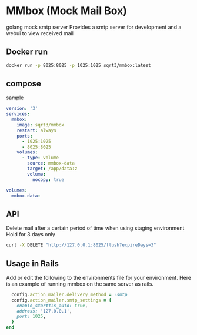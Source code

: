 # MMbox (Mock Mail Box)

golang mock smtp server
Provides a smtp server for development and a webui to view received mail

## Docker run

```bash
docker run -p 8025:8025 -p 1025:1025 sqrt3/mmbox:latest
```

## compose

sample

```yml
version: '3'
services:
  mmbox:
    image: sqrt3/mmbox
    restart: always
    ports:
      - 1025:1025
      - 8025:8025
    volumes:
      - type: volume
        source: mmbox-data
        target: /app/data:z
        volume:
          nocopy: true

volumes:
  mmbox-data:
```

## API

Delete mail after a certain period of time when using staging environment
Hold for 3 days only

```sh
curl -X DELETE "http://127.0.0.1:8025/flush?expireDays=3"
```

## Usage in Rails

Add or edit the following to the environments file for your environment.
Here is an example of running mmbox on the same server as rails.

```ruby
  config.action_mailer.delivery_method = :smtp
  config.action_mailer.smtp_settings = {
    enable_starttls_auto: true,
    address: '127.0.0.1',
    port: 1025,
  }
end
```
